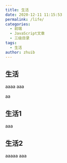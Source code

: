 ```yaml
---
title: 生活
date: 2020-12-11 11:15:53
permalink: /life/
categories: 
  - 前端
  - JavaScript文章
  - 三级目录
tags: 
  - 生活
author: zhuib
---
```


## 生活

aaaa
aaa

aa
## 生活1

aaa
## 生活2

aaaaa
aaa